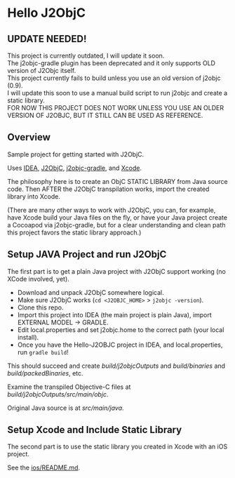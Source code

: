 Hello J2ObjC
============

UPDATE NEEDED!
--------------
This project is currently outdated, I will update it soon.    
The j2objc-gradle plugin has been deprecated and it only supports OLD version of J2Objc itself.   
This project currently fails to build unless you use an old version of j2objc (0.9).   
I will update this soon to use a manual build script to run j2objc and create a static library.   
FOR NOW THIS PROJECT DOES NOT WORK UNLESS YOU USE AN OLDER VERSION OF J2OBJC, BUT IT STILL CAN BE USED AS REFERENCE.      


Overview
--------
Sample project for getting started with J2ObjC.

Uses [IDEA](https://www.jetbrains.com/idea/), [J2ObjC](http://j2objc.org/),
[j2objc-gradle](https://github.com/j2objc-contrib/j2objc-gradle),
and [Xcode](https://developer.apple.com/xcode/).

The philosophy here is to create an ObjC STATIC LIBRARY from Java source code.
Then AFTER the J2ObjC transpilation works, import the created library into Xcode.

(There are many other ways to work with J2ObjC, you can, for example, have Xcode build your
Java files on the fly, or have your Java project create a Cocoapod via j2objc-gradle,
but for a clear understanding and clean path this project favors the static library approach.)


Setup JAVA Project and run J2ObjC
----------------------------------

The first part is to get a plain Java project with J2ObjC support working (no XCode involved, yet).

* Download and unpack J2ObjC somewhere logical.
* Make sure J2ObjC works (```cd <J2OBJC_HOME>``` >  ```j2objc -version```).
* Clone this repo.
* Import this project into IDEA (the main project is plain Java), import EXTERNAL MODEL -> GRADLE.
* Edit local.properties and set j2objc.home to the correct path (your local install).
* Once you have the Hello-J2OBJC project in IDEA, and local.properties, run ```gradle build```!

This should succeed and create *build/j2objcOutputs* and *build/binaries* and *build/packedBinaries*, etc.

Examine the transpiled Objective-C files at *build/j2objcOutputs/src/main/objc*.

Original Java source is at *src/main/java*.


Setup Xcode and Include Static Library
---------------------------------------

The second part is to use the static library you created in Xcode with an iOS project.

See the [ios/README.md](./ios/README.md).



